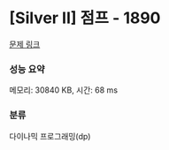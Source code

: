 # [Silver II] 점프 - 1890 

[문제 링크](https://www.acmicpc.net/problem/1890) 

### 성능 요약

메모리: 30840 KB, 시간: 68 ms

### 분류

다이나믹 프로그래밍(dp)


